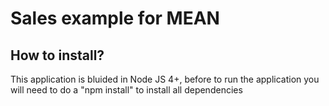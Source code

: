 # Sales example for MEAN
## How to install?
This application is bluided in Node JS 4+,
before to run the application you will need
to do a "npm install" to install all dependencies
